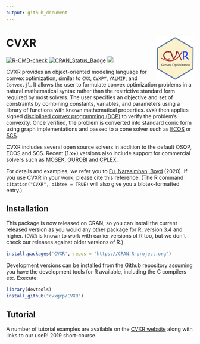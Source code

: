 ```yaml
---
output: github_document
---
```


<!-- README.md is generated from the source: README.Rmd -->

# CVXR <img src="man/figures/logo.png" width="100" align="right" />
[![R-CMD-check](https://github.com/cvxgrp/CVXR/actions/workflows/R-CMD-check.yaml/badge.svg)](https://github.com/cvxgrp/CVXR/actions/workflows/R-CMD-check.yaml)
[![CRAN_Status_Badge](https://www.r-pkg.org/badges/version/CVXR)](https://cran.r-project.org/package=CVXR)
[![](https://cranlogs.r-pkg.org/badges/CVXR)](https://CRAN.R-project.org/package=CVXR)

CVXR provides an object-oriented modeling language for convex
optimization, similar to `CVX`, `CVXPY`, `YALMIP`, and `Convex.jl`. It
allows the user to formulate convex optimization problems in a natural
mathematical syntax rather than the restrictive standard form required
by most solvers. The user specifies an objective and set of
constraints by combining constants, variables, and parameters using a
library of functions with known mathematical properties. `CVXR` then
applies signed [disciplined convex programming
(DCP)](https://web.stanford.edu/~boyd/papers/pdf/disc_cvx_prog.pdf) to
verify the problem’s convexity. Once verified, the problem is
converted into standard conic form using graph implementations and
passed to a cone solver such as
[ECOS](https://github.com/embotech/ecos) or
[SCS](https://github.com/cvxgrp/scs).

CVXR includes several open source solvers in addition to the default
OSQP, ECOS and SCS. Recent (1.x+) versions also include support for
commercial solvers such as [MOSEK](https://www.mosek.com),
[GUROBI](https://www.gurobi.com) and
[CPLEX](https://www.ibm.com/products/ilog-cplex-optimization-studio/cplex-optimizer).

For details and examples, we refer you to [Fu, Narasimhan,
Boyd](https://dx.doi.org/10.18637/jss.v094.i14) (2020). If you use
CVXR in your work, please cite this reference. (The R command
`citation("CVXR", bibtex = TRUE)` will also give you a
bibtex-formatted entry.)

## Installation

This package is now released on CRAN, so you can install the current
released version as you would any other package for R, version 3.4
and higher. (`CVXR` is known to work with earlier versions of R too,
but we don't check our releases against older versions of R.)


```r
install.packages('CVXR', repos = "https://CRAN.R-project.org")
```

Development versions can be installed from the Github repository
assuming you have the development tools
for R available, including the C compilers etc. Execute:


```r
library(devtools)
install_github("cvxgrp/CVXR")
```

## Tutorial

A number of tutorial examples are available on the [CVXR
website](https://cvxr.rbind.io) along with links to our useR! 2019
short-course.


